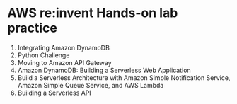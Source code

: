 # AWS re:invent Hands-on lab practice
1. Integrating Amazon DynamoDB
2. Python Challenge
3. Moving to Amazon API Gateway
4. Amazon DynamoDB: Building a Serverless Web Application
5. Build a Serverless Architecture with Amazon Simple Notification Service, Amazon Simple Queue Service, and AWS Lambda
6. Building a Serverless API
 
